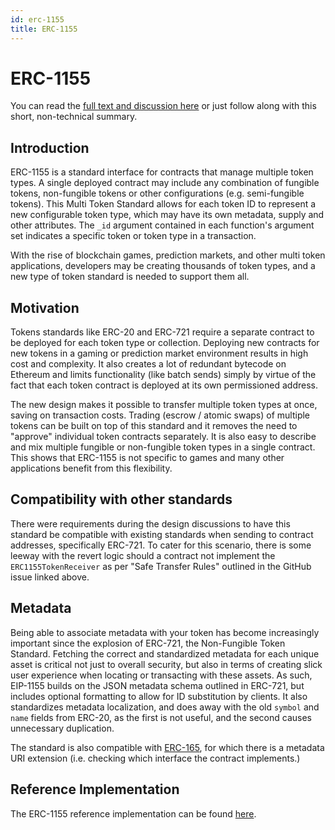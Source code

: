 ```yaml
---
id: erc-1155
title: ERC-1155
---
```


# ERC-1155

You can read the [full text and discussion here](https://github.com/ethereum/EIPs/issues/1155) or just follow along with this short, non-technical summary.

## Introduction

ERC-1155 is a standard interface for contracts that manage multiple token types. A single deployed contract may include any combination of fungible tokens, non-fungible tokens or other configurations (e.g. semi-fungible tokens). This  Multi Token Standard allows for each token ID to represent a new configurable token type, which may have its own metadata, supply and other attributes. The `_id` argument contained in each function's argument set indicates a specific token or token type in a transaction.

With the rise of blockchain games, prediction markets, and other multi token applications, developers may be creating thousands of token types, and a new type of token standard is needed to support them all.

## Motivation

Tokens standards like ERC-20 and ERC-721 require a separate contract to be deployed for each token type or collection. Deploying new contracts for new tokens in a gaming or prediction market environment results in high cost and complexity. It also creates a lot of redundant bytecode on Ethereum and limits functionality (like batch sends) simply by virtue of the fact that each token contract is deployed at its own permissioned address.

The new design makes it possible to transfer multiple token types at once, saving on transaction costs. Trading (escrow / atomic swaps) of multiple tokens can be built on top of this standard and it removes the need to "approve" individual token contracts separately. It is also easy to describe and mix multiple fungible or non-fungible token types in a single contract. This shows that ERC-1155 is not specific to games and many other applications benefit from this flexibility.

## Compatibility with other standards

There were requirements during the design discussions to have this standard be compatible with existing standards when sending to contract addresses, specifically ERC-721. To cater for this scenario, there is some leeway with the revert logic should a contract not implement the `ERC1155TokenReceiver` as per "Safe Transfer Rules" outlined in the GitHub issue linked above.

## Metadata

Being able to associate metadata with your token has become increasingly important since the explosion of ERC-721, the Non-Fungible Token Standard. Fetching the correct and standardized metadata for each unique asset is critical not just to overall security, but also in terms of creating slick user experience when locating or transacting with these assets. As such, EIP-1155 builds on the JSON metadata schema outlined in ERC-721, but includes optional formatting to allow for ID substitution by clients. It also standardizes metadata localization, and does away with the old `symbol` and `name` fields from ERC-20, as the first is not useful, and the second causes unnecessary duplication.

The standard is also compatible with [ERC-165](https://github.com/ethereum/EIPs/blob/master/EIPS/eip-165.md), for which there is a metadata URI extension (i.e. checking which interface the contract implements.)

## Reference Implementation 

The ERC-1155 reference implementation can be found [here](https://github.com/horizon-games/multi-token-standard).